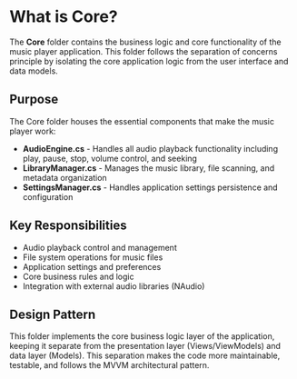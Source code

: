 # What is Core?

The **Core** folder contains the business logic and core functionality of the music player application. This folder follows the separation of concerns principle by isolating the core application logic from the user interface and data models.

## Purpose

The Core folder houses the essential components that make the music player work:

- **AudioEngine.cs** - Handles all audio playback functionality including play, pause, stop, volume control, and seeking
- **LibraryManager.cs** - Manages the music library, file scanning, and metadata organization
- **SettingsManager.cs** - Handles application settings persistence and configuration

## Key Responsibilities

- Audio playback control and management
- File system operations for music files
- Application settings and preferences
- Core business rules and logic
- Integration with external audio libraries (NAudio)

## Design Pattern

This folder implements the core business logic layer of the application, keeping it separate from the presentation layer (Views/ViewModels) and data layer (Models). This separation makes the code more maintainable, testable, and follows the MVVM architectural pattern.
